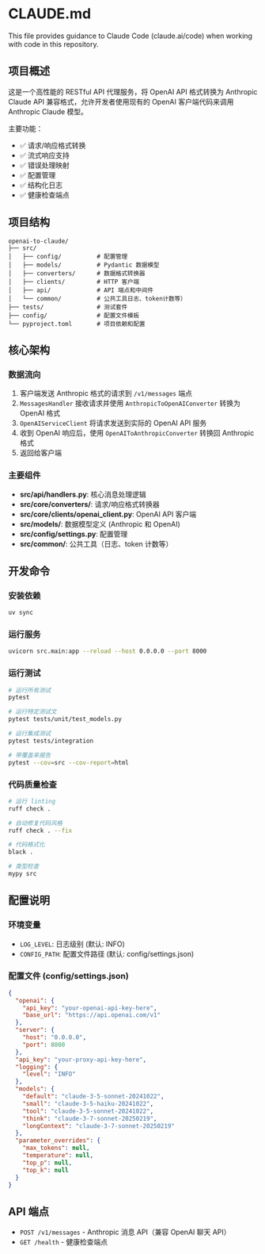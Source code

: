 # CLAUDE.md

This file provides guidance to Claude Code (claude.ai/code) when working with code in this repository.

## 项目概述

这是一个高性能的 RESTful API 代理服务，将 OpenAI API 格式转换为 Anthropic Claude API 兼容格式，允许开发者使用现有的 OpenAI 客户端代码来调用 Anthropic Claude 模型。

主要功能：
- ✅ 请求/响应格式转换
- ✅ 流式响应支持
- ✅ 错误处理映射
- ✅ 配置管理
- ✅ 结构化日志
- ✅ 健康检查端点

## 项目结构

```
openai-to-claude/
├── src/
│   ├── config/          # 配置管理
│   ├── models/          # Pydantic 数据模型
│   ├── converters/      # 数据格式转换器
│   ├── clients/         # HTTP 客户端
│   ├── api/             # API 端点和中间件
│   └── common/          # 公共工具日志、token计数等）
├── tests/               # 测试套件
├── config/              # 配置文件模板
└── pyproject.toml       # 项目依赖和配置
```

## 核心架构

### 数据流向
1. 客户端发送 Anthropic 格式的请求到 `/v1/messages` 端点
2. `MessagesHandler` 接收请求并使用 `AnthropicToOpenAIConverter` 转换为 OpenAI 格式
3. `OpenAIServiceClient` 将请求发送到实际的 OpenAI API 服务
4. 收到 OpenAI 响应后，使用 `OpenAIToAnthropicConverter` 转换回 Anthropic 格式
5. 返回给客户端

### 主要组件
- **src/api/handlers.py**: 核心消息处理逻辑
- **src/core/converters/**: 请求/响应格式转换器
- **src/core/clients/openai_client.py**: OpenAI API 客户端
- **src/models/**: 数据模型定义 (Anthropic 和 OpenAI)
- **src/config/settings.py**: 配置管理
- **src/common/**: 公共工具（日志、token 计数等）

## 开发命令

### 安装依赖
```bash
uv sync
```

### 运行服务
```bash
uvicorn src.main:app --reload --host 0.0.0.0 --port 8000
```

### 运行测试
```bash
# 运行所有测试
pytest

# 运行特定测试文
pytest tests/unit/test_models.py

# 运行集成测试
pytest tests/integration

# 带覆盖率报告
pytest --cov=src --cov-report=html
```

### 代码质量检查
```bash
# 运行 linting
ruff check .

# 自动修复代码风格
ruff check . --fix

# 代码格式化
black .

# 类型检查
mypy src
```

## 配置说明

### 环境变量
- `LOG_LEVEL`: 日志级别 (默认: INFO)
- `CONFIG_PATH`: 配置文件路径 (默认: config/settings.json)

### 配置文件 (config/settings.json)
```json
{
  "openai": {
    "api_key": "your-openai-api-key-here",
    "base_url": "https://api.openai.com/v1"
  },
  "server": {
    "host": "0.0.0.0",
    "port": 8000
  },
  "api_key": "your-proxy-api-key-here",
  "logging": {
    "level": "INFO"
  },
  "models": {
    "default": "claude-3-5-sonnet-20241022",
    "small": "claude-3-5-haiku-20241022",
    "tool": "claude-3-5-sonnet-20241022",
    "think": "claude-3-7-sonnet-20250219",
    "longContext": "claude-3-7-sonnet-20250219"
  },
  "parameter_overrides": {
    "max_tokens": null,
    "temperature": null,
    "top_p": null,
    "top_k": null
  }
}
```

## API 端点

- `POST /v1/messages` - Anthropic 消息 API（兼容 OpenAI 聊天 API）
- `GET /health` - 健康检查端点
